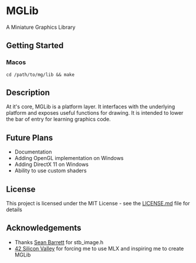 # MGLib
A Miniature Graphics Library

## Getting Started
### Macos
```
cd /path/to/mg/lib && make
```

## Description
At it's core, MGLib is a platform layer. It interfaces with the underlying platform and exposes useful functions for drawing. It is intended to lower the bar of entry for learning graphics code.

## Future Plans
* Documentation
* Adding OpenGL implementation on Windows
* Adding DirectX 11 on Windows
* Ability to use custom shaders

## License
This project is licensed under the MIT License - see the [LICENSE.md](LICENSE.md) file for details

## Acknowledgements
* Thanks [Sean Barrett](https://github.com/nothings/stb) for stb_image.h 
* [42 Silicon Valley](http://42.us.org) for forcing me to use MLX and inspiring me to create MGLib
